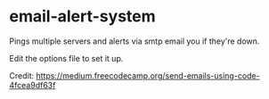 # email-alert-system
Pings multiple servers and alerts via smtp email you if they're down.

Edit the options file to set it up.

Credit:
https://medium.freecodecamp.org/send-emails-using-code-4fcea9df63f
